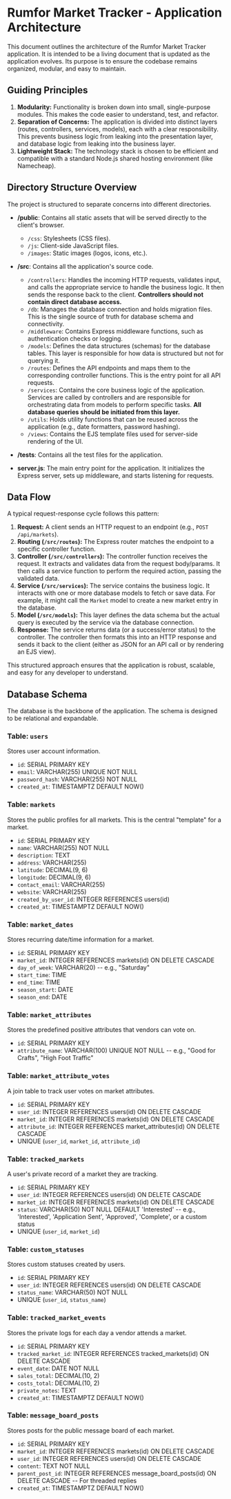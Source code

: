 # Rumfor Market Tracker - Application Architecture

This document outlines the architecture of the Rumfor Market Tracker application. It is intended to be a living document that is updated as the application evolves. Its purpose is to ensure the codebase remains organized, modular, and easy to maintain.

## Guiding Principles

1.  **Modularity:** Functionality is broken down into small, single-purpose modules. This makes the code easier to understand, test, and refactor.
2.  **Separation of Concerns:** The application is divided into distinct layers (routes, controllers, services, models), each with a clear responsibility. This prevents business logic from leaking into the presentation layer, and database logic from leaking into the business layer.
3.  **Lightweight Stack:** The technology stack is chosen to be efficient and compatible with a standard Node.js shared hosting environment (like Namecheap).

## Directory Structure Overview

The project is structured to separate concerns into different directories.

-   **/public**: Contains all static assets that will be served directly to the client's browser.
    -   `/css`: Stylesheets (CSS files).
    -   `/js`: Client-side JavaScript files.
    -   `/images`: Static images (logos, icons, etc.).

-   **/src**: Contains all the application's source code.
    -   `/controllers`: Handles the incoming HTTP requests, validates input, and calls the appropriate service to handle the business logic. It then sends the response back to the client. **Controllers should not contain direct database access.**
    -   `/db`: Manages the database connection and holds migration files. This is the single source of truth for database schema and connectivity.
    -   `/middleware`: Contains Express middleware functions, such as authentication checks or logging.
    -   `/models`: Defines the data structures (schemas) for the database tables. This layer is responsible for how data is structured but not for querying it.
    -   `/routes`: Defines the API endpoints and maps them to the corresponding controller functions. This is the entry point for all API requests.
    -   `/services`: Contains the core business logic of the application. Services are called by controllers and are responsible for orchestrating data from models to perform specific tasks. **All database queries should be initiated from this layer.**
    -   `/utils`: Holds utility functions that can be reused across the application (e.g., date formatters, password hashing).
    -   `/views`: Contains the EJS template files used for server-side rendering of the UI.

-   **/tests**: Contains all the test files for the application.

-   **server.js**: The main entry point for the application. It initializes the Express server, sets up middleware, and starts listening for requests.

## Data Flow

A typical request-response cycle follows this pattern:

1.  **Request:** A client sends an HTTP request to an endpoint (e.g., `POST /api/markets`).
2.  **Routing (`/src/routes`):** The Express router matches the endpoint to a specific controller function.
3.  **Controller (`/src/controllers`):** The controller function receives the request. It extracts and validates data from the request body/params. It then calls a service function to perform the required action, passing the validated data.
4.  **Service (`/src/services`):** The service contains the business logic. It interacts with one or more database models to fetch or save data. For example, it might call the `Market` model to create a new market entry in the database.
5.  **Model (`/src/models`):** This layer defines the data schema but the actual query is executed by the service via the database connection.
6.  **Response:** The service returns data (or a success/error status) to the controller. The controller then formats this into an HTTP response and sends it back to the client (either as JSON for an API call or by rendering an EJS view).

This structured approach ensures that the application is robust, scalable, and easy for any developer to understand.

## Database Schema

The database is the backbone of the application. The schema is designed to be relational and expandable.

### Table: `users`

Stores user account information.

-   `id`: SERIAL PRIMARY KEY
-   `email`: VARCHAR(255) UNIQUE NOT NULL
-   `password_hash`: VARCHAR(255) NOT NULL
-   `created_at`: TIMESTAMPTZ DEFAULT NOW()

### Table: `markets`

Stores the public profiles for all markets. This is the central "template" for a market.

-   `id`: SERIAL PRIMARY KEY
-   `name`: VARCHAR(255) NOT NULL
-   `description`: TEXT
-   `address`: VARCHAR(255)
-   `latitude`: DECIMAL(9, 6)
-   `longitude`: DECIMAL(9, 6)
-   `contact_email`: VARCHAR(255)
-   `website`: VARCHAR(255)
-   `created_by_user_id`: INTEGER REFERENCES users(id)
-   `created_at`: TIMESTAMPTZ DEFAULT NOW()

### Table: `market_dates`

Stores recurring date/time information for a market.

-   `id`: SERIAL PRIMARY KEY
-   `market_id`: INTEGER REFERENCES markets(id) ON DELETE CASCADE
-   `day_of_week`: VARCHAR(20) -- e.g., "Saturday"
-   `start_time`: TIME
-   `end_time`: TIME
-   `season_start`: DATE
-   `season_end`: DATE

### Table: `market_attributes`

Stores the predefined positive attributes that vendors can vote on.

-   `id`: SERIAL PRIMARY KEY
-   `attribute_name`: VARCHAR(100) UNIQUE NOT NULL -- e.g., "Good for Crafts", "High Foot Traffic"

### Table: `market_attribute_votes`

A join table to track user votes on market attributes.

-   `id`: SERIAL PRIMARY KEY
-   `user_id`: INTEGER REFERENCES users(id) ON DELETE CASCADE
-   `market_id`: INTEGER REFERENCES markets(id) ON DELETE CASCADE
-   `attribute_id`: INTEGER REFERENCES market_attributes(id) ON DELETE CASCADE
-   UNIQUE (`user_id`, `market_id`, `attribute_id`)

### Table: `tracked_markets`

A user's private record of a market they are tracking.

-   `id`: SERIAL PRIMARY KEY
-   `user_id`: INTEGER REFERENCES users(id) ON DELETE CASCADE
-   `market_id`: INTEGER REFERENCES markets(id) ON DELETE CASCADE
-   `status`: VARCHAR(50) NOT NULL DEFAULT 'Interested' -- e.g., 'Interested', 'Application Sent', 'Approved', 'Complete', or a custom status
-   UNIQUE (`user_id`, `market_id`)

### Table: `custom_statuses`

Stores custom statuses created by users.

-   `id`: SERIAL PRIMARY KEY
-   `user_id`: INTEGER REFERENCES users(id) ON DELETE CASCADE
-   `status_name`: VARCHAR(50) NOT NULL
-   UNIQUE (`user_id`, `status_name`)

### Table: `tracked_market_events`

Stores the private logs for each day a vendor attends a market.

-   `id`: SERIAL PRIMARY KEY
-   `tracked_market_id`: INTEGER REFERENCES tracked_markets(id) ON DELETE CASCADE
-   `event_date`: DATE NOT NULL
-   `sales_total`: DECIMAL(10, 2)
-   `costs_total`: DECIMAL(10, 2)
-   `private_notes`: TEXT
-   `created_at`: TIMESTAMPTZ DEFAULT NOW()

### Table: `message_board_posts`

Stores posts for the public message board of each market.

-   `id`: SERIAL PRIMARY KEY
-   `market_id`: INTEGER REFERENCES markets(id) ON DELETE CASCADE
-   `user_id`: INTEGER REFERENCES users(id) ON DELETE CASCADE
-   `content`: TEXT NOT NULL
-   `parent_post_id`: INTEGER REFERENCES message_board_posts(id) ON DELETE CASCADE -- For threaded replies
-   `created_at`: TIMESTAMPTZ DEFAULT NOW()
